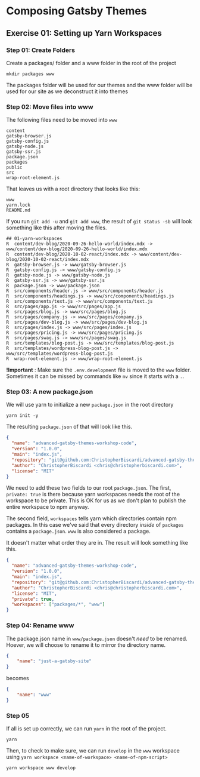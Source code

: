 # Composing Gatsby Themes

## Exercise 01: Setting up Yarn Workspaces

### Step 01: Create Folders

Create a packages/ folder and a www folder in the root of the project

```shell
mkdir packages www
```

The packages folder will be used for our themes and the www folder will be used for our site as we deconstruct it into themes

### Step 02: Move files into www

The following files need to be moved into `www`

```
content
gatsby-browser.js
gatsby-config.js
gatsby-node.js
gatsby-ssr.js
package.json
packages
public
src
wrap-root-element.js
```

That leaves us with a root directory that looks like this:

```
www
yarn.lock
README.md
```

If you run `git add -u` and `git add www`, the result of `git status -sb` will look something like this after moving the files.

```
## 01-yarn-workspaces
R  content/dev-blog/2020-09-26-hello-world/index.mdx -> www/content/dev-blog/2020-09-26-hello-world/index.mdx
R  content/dev-blog/2020-10-02-react/index.mdx -> www/content/dev-blog/2020-10-02-react/index.mdx
R  gatsby-browser.js -> www/gatsby-browser.js
R  gatsby-config.js -> www/gatsby-config.js
R  gatsby-node.js -> www/gatsby-node.js
R  gatsby-ssr.js -> www/gatsby-ssr.js
R  package.json -> www/package.json
R  src/components/header.js -> www/src/components/header.js
R  src/components/headings.js -> www/src/components/headings.js
R  src/components/text.js -> www/src/components/text.js
R  src/pages/app.js -> www/src/pages/app.js
R  src/pages/blog.js -> www/src/pages/blog.js
R  src/pages/company.js -> www/src/pages/company.js
R  src/pages/dev-blog.js -> www/src/pages/dev-blog.js
R  src/pages/index.js -> www/src/pages/index.js
R  src/pages/pricing.js -> www/src/pages/pricing.js
R  src/pages/swag.js -> www/src/pages/swag.js
R  src/templates/blog-post.js -> www/src/templates/blog-post.js
R  src/templates/wordpress-blog-post.js -> www/src/templates/wordpress-blog-post.js
R  wrap-root-element.js -> www/wrap-root-element.js
```

**!Important** : Make sure the `.env.development` file is moved to the `www` folder. Sometimes it can be missed by commands like `mv` since it starts with a `.`.

### Step 03: A new package.json

We will use yarn to initialize a new `package.json` in the root directory

```
yarn init -y
```

The resulting `package.json` of that will look like this.

```json
{
  "name": "advanced-gatsby-themes-workshop-code",
  "version": "1.0.0",
  "main": "index.js",
  "repository": "git@github.com:ChristopherBiscardi/advanced-gatsby-themes-workshop-code.git",
  "author": "ChristopherBiscardi <chris@christopherbiscardi.com>",
  "license": "MIT"
}
```

We need to add these two fields to our root `package.json`. The first, `private: true` is there because yarn workspaces needs the root of the workspace to be private. This is OK for us as we don't plan to publish the entire workspace to npm anyway.

The second field, `workspaces` tells yarn which directories contain npm packages. In this case we've said that every directory _inside_ of `packages` contains a `package.json`. `www` is also considered a package.

It doesn't matter what order they are in. The result will look something like this.

```json
{
  "name": "advanced-gatsby-themes-workshop-code",
  "version": "1.0.0",
  "main": "index.js",
  "repository": "git@github.com:ChristopherBiscardi/advanced-gatsby-themes-workshop-code.git",
  "author": "ChristopherBiscardi <chris@christopherbiscardi.com>",
  "license": "MIT",
  "private": true,
  "workspaces": ["packages/*", "www"]
}
```

### Step 04: Rename www

The package.json name in `www/package.json` doesn't *need* to be renamed. Hoever, we will choose to rename it to mirror the directory name.

```json
{
    "name": "just-a-gatsby-site"
}
```

becomes

```json
{
    "name": "www"
}
```

### Step 05

If all is set up correctly, we can run `yarn` in the root of the project.

```shell
yarn
```

Then, to check to make sure, we can run `develop` in the `www` workspace using `yarn workspace <name-of-workspace> <name-of-npm-script>`


```shell
yarn workspace www develop
```

